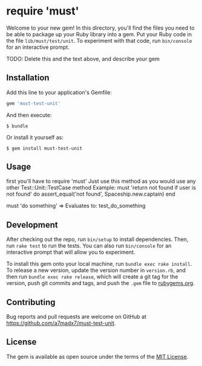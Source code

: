 # require 'must'

Welcome to your new gem! In this directory, you'll find the files you need to be able to package up your Ruby library into a gem. Put your Ruby code in the file `lib/must/test/unit`. To experiment with that code, run `bin/console` for an interactive prompt.

TODO: Delete this and the text above, and describe your gem

## Installation

Add this line to your application's Gemfile:

```ruby
gem 'must-test-unit'
```

And then execute:

    $ bundle

Or install it yourself as:

    $ gem install must-test-unit

## Usage

first you'll have to require 'must'
Just use this method as you would use any other Test::Unit::TestCase method
Example:
must 'return not found if user is not found' do
    assert_equal('not found', Spaceship.new.captain)
end

must 'do something' => Evaluates to: test_do_something

## Development

After checking out the repo, run `bin/setup` to install dependencies. Then, run `rake test` to run the tests. You can also run `bin/console` for an interactive prompt that will allow you to experiment.

To install this gem onto your local machine, run `bundle exec rake install`. To release a new version, update the version number in `version.rb`, and then run `bundle exec rake release`, which will create a git tag for the version, push git commits and tags, and push the `.gem` file to [rubygems.org](https://rubygems.org).

## Contributing

Bug reports and pull requests are welcome on GitHub at https://github.com/a7madx7/must-test-unit.


## License

The gem is available as open source under the terms of the [MIT License](http://opensource.org/licenses/MIT).
